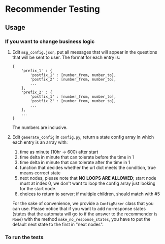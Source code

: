 # Recommender Testing
## Usage
### If you want to change business logic
1. Edit `msg_config.json`, put all messages that will appear in the questions that will be sent to user. The format for each entry is:
   ```
   {
       'prefix_1' : {
           'postfix_1' : [number_from, number_to],
           'postfix_2' : [number_from, number_to],
           ...
       },
       'prefix_2' : {
           'postfix_1' : [number_from, number_to],
           'postfix_2' : [number_from, number_to],
           ...
       },
       ...
   }
   ```
   The numbers are inclusive.
2. Edit `generate_config` in `config.py`, return a state config array in which each entry is an array with:
   1. time as minute (10hr -> 600) after start
   2. time delta in minute that can tolerate before the time in 1
   3. time delta in minute that can tolerate after the time in 1
   4. function that decides whether the url dict meets the condition, true means correct state
   5. next nodes, please note that **NO LOOPS ARE ALLOWED**;  start node must at index 0, we don't want to loop the config array just looking for the start node.
   6. choices to return to server; if multiple children, should match with #5
    
    For the sake of convenience, we provide a `ConfigMaker` class that you can use. Please notice that if you want to add no-response states (states that the automata will go to if the answer to the recommender is `None`) with the method `make_no_response_states`, you have to put the default next state to the first in "next nodes".
### To run the tests